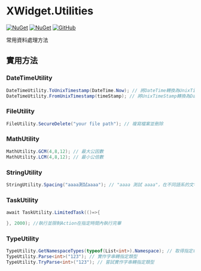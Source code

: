 ﻿XWidget.Utilities
=====
[![NuGet](https://img.shields.io/nuget/v/XWidget.Utilities.svg?style=flat-square)](https://www.nuget.org/packages/XWidget.Utilities/)
[![NuGet](https://img.shields.io/nuget/dt/XWidget.Utilities.svg?style=flat-square)](https://www.nuget.org/packages/XWidget.Utilities/)
[![GitHub](https://img.shields.io/github/license/XuPeiYao/XWidget.svg?style=flat-square)](https://github.com/XuPeiYao/XWidget/blob/master/LICENSE)

常用資料處理方法

## 實用方法
### DateTimeUtility
```csharp
DateTimeUtility.ToUnixTimestamp(DateTime.Now); // 將DateTime轉換為UnixTimeStamp
DateTimeUtility.FromUnixTimestamp(timeStamp); // 將UnixTimeStamp轉換為DateTime
```

### FileUtility
```csharp
FileUtility.SecureDelete("your file path"); // 複寫檔案並刪除
```

### MathUtility
```csharp
MathUtility.GCM(4,8,12); // 最大公因數
MathUtility.LCM(4,8,12); // 最小公倍數
```

### StringUtility
```csharp
StringUtility.Spacing("aaaa測試aaaa"); // "aaaa 測試 aaaa"，在不同語系的文字內插入空白區隔
```

### TaskUtility
```csharp
await TaskUtility.LimitedTask(()=>{

}, 2000); //執行並限制Action在指定時間內執行完畢
```

### TypeUtility
```csharp
TypeUtility.GetNamespaceTypes(typeof(List<int>).Namespace); // 取得指定命名空間內的Type
TypeUtility.Parse<int>("123"); // 實作字串轉指定類型
TypeUtility.TryParse<int>("123"); // 嘗試實作字串轉指定類型
```